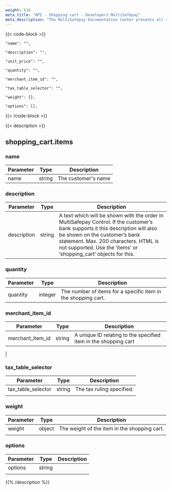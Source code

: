 ```yaml
---
weight: 610
meta_title: "API - Shopping cart - Developers MultiSafepay"
meta_description: "The MultiSafepay Documentation Center presents all relevant information about our Plugins and API. You can also find support pages for Payment Methods, Tools and General Questions as well as the contact details of our Support and Integration Teams."
---
```


{{< code-block >}}
```shell 
"name": "",
```

```shell
"description": "",
```

```shell 
"unit_price": "",
```

```shell
"quantity": "",
```

```shell
"merchant_item_id": "",
```

```shell 
"tax_table_selector": "",
```

```shell 
"weight": {},
```

```shell 
"options": [],
```

{{< /code-block >}}

{{< description >}}
## shopping_cart.items
### name
| Parameter                          | Type     | Description                                                                          |
|------------------------------------|----------|--------------------------------------------------------------------------------------|
| name                             | string   | The customer's name | 

### description
| Parameter                          | Type     | Description                                                                          |
|------------------------------------|----------|--------------------------------------------------------------------------------------|
| description                         | string  | A text which will be shown with the order in MultiSafepay Control. If the customer’s bank supports it this description will also be shown on the customer’s bank statement. Max. 200 characters. HTML is not supported. Use the ‘items’ or ‘shopping_cart’ objects for this.                                                                            |

### quantity
| Parameter                          | Type     | Description                                                                          |
|------------------------------------|----------|--------------------------------------------------------------------------------------|
| quantity                       | integer   | The number of items for a specific item in the shopping cart.                                                                            |

### merchant_item_id
| Parameter                          | Type     | Description                                                                          |
|------------------------------------|----------|--------------------------------------------------------------------------------------|
| merchant_item_id                       | string   | A unique ID relating to the specified item in the shopping cart                                                          |
|

### tax_table_selector
| Parameter                          | Type     | Description                                                                          |
|------------------------------------|----------|--------------------------------------------------------------------------------------|
| tax_table_selector                          | string   | The tax ruling specified.                                                           |
|                                    |          |                                                                                      | 

### weight
| Parameter                          | Type     | Description                                                                          |
|------------------------------------|----------|--------------------------------------------------------------------------------------|
| weight                          | object   | The weight of the item in the shopping cart.                                          |
|                                    |          |                                                                                      | 

### options
| Parameter                          | Type     | Description                                                                          |
|------------------------------------|----------|--------------------------------------------------------------------------------------|
| options                           | string   |                                         |
|                                    |          |                                                                                      | 
                                                                                                
{{% /description %}}
